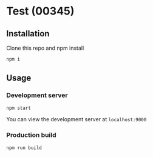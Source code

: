 # Test (00345)

## Installation

Clone this repo and npm install

```bash
npm i
```

## Usage

### Development server

```bash
npm start
```

You can view the development server at `localhost:9000`

### Production build

```bash
npm run build
```
